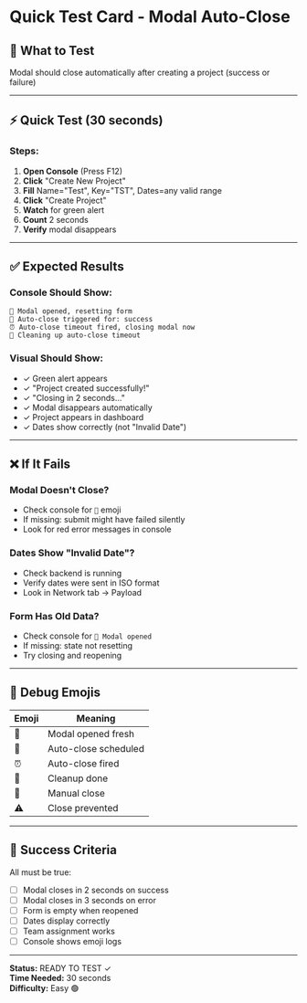 # Quick Test Card - Modal Auto-Close

## 🎯 What to Test
Modal should close automatically after creating a project (success or failure)

---

## ⚡ Quick Test (30 seconds)

### Steps:
1. **Open Console** (Press F12)
2. **Click** "Create New Project"
3. **Fill** Name="Test", Key="TST", Dates=any valid range
4. **Click** "Create Project"
5. **Watch** for green alert
6. **Count** 2 seconds
7. **Verify** modal disappears

---

## ✅ Expected Results

### Console Should Show:
```
📂 Modal opened, resetting form
🔔 Auto-close triggered for: success
⏰ Auto-close timeout fired, closing modal now
🧹 Cleaning up auto-close timeout
```

### Visual Should Show:
- ✓ Green alert appears
- ✓ "Project created successfully!"
- ✓ "Closing in 2 seconds..."
- ✓ Modal disappears automatically
- ✓ Project appears in dashboard
- ✓ Dates show correctly (not "Invalid Date")

---

## ❌ If It Fails

### Modal Doesn't Close?
- Check console for `🔔` emoji
- If missing: submit might have failed silently
- Look for red error messages in console

### Dates Show "Invalid Date"?
- Check backend is running
- Verify dates were sent in ISO format
- Look in Network tab → Payload

### Form Has Old Data?
- Check console for `📂 Modal opened`
- If missing: state not resetting
- Try closing and reopening

---

## 🐛 Debug Emojis

| Emoji | Meaning |
|-------|---------|
| 📂 | Modal opened fresh |
| 🔔 | Auto-close scheduled |
| ⏰ | Auto-close fired |
| 🧹 | Cleanup done |
| 🚪 | Manual close |
| ⚠️ | Close prevented |

---

## 🎉 Success Criteria

All must be true:
- [ ] Modal closes in 2 seconds on success
- [ ] Modal closes in 3 seconds on error  
- [ ] Form is empty when reopened
- [ ] Dates display correctly
- [ ] Team assignment works
- [ ] Console shows emoji logs

---

**Status:** READY TO TEST ✓  
**Time Needed:** 30 seconds  
**Difficulty:** Easy 🟢
